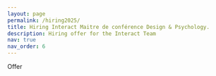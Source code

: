 ```yaml
---
layout: page
permalink: /hiring2025/
title: Hiring Interact Maitre de conférence Design & Psychology. 
description: Hiring offer for the Interact Team 
nav: true
nav_order: 6
---
```


Offer 
